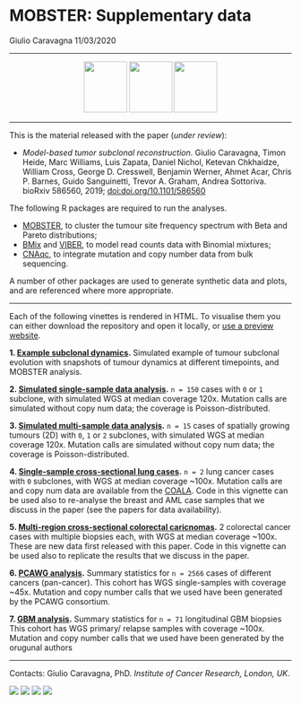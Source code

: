 MOBSTER: Supplementary data
================
Giulio Caravagna
11/03/2020

-----

<center>

<a href="https://caravagn.github.io/mobster"><img src="https://caravagn.github.io/mobster/reference/figures/logo.png" width=77px height=91px></img></a>
<a href="https://caravagn.github.io/VIBER"><img src="https://caravagn.github.io/VIBER/reference/figures/logo.png" width=77px height=91px></img></a>
<a href="https://caravagn.github.io/CNAqc"><img src="https://caravagn.github.io/CNAqc/reference/figures/logo.png" width=77px height=91px></img></a>

</center>

-----

This is the material released with the paper (*under review*):

  - *Model-based tumor subclonal reconstruction*. Giulio Caravagna,
    Timon Heide, Marc Williams, Luis Zapata, Daniel Nichol, Ketevan
    Chkhaidze, William Cross, George D. Cresswell, Benjamin Werner,
    Ahmet Acar, Chris P. Barnes, Guido Sanguinetti, Trevor A. Graham,
    Andrea Sottoriva. bioRxiv 586560, 2019;
    [doi:doi.org/10.1101/586560](https://doi.org/10.1101/586560)

The following R packages are required to run the analyses.

  - [MOBSTER](https://caravagn.github.io/mobster), to cluster the tumour
    site frequency spectrum with Beta and Pareto distributions;
  - [BMix](https://caravagn.github.io/BMix) and
    [VIBER](https://caravagn.github.io/VIBER), to model read counts data
    with Binomial mixtures;
  - [CNAqc](https://caravagn.github.io/CNAqc), to integrate mutation and
    copy number data from bulk sequencing.

A number of other packages are used to generate synthetic data and
plots, and are referenced where more appropriate.

-----

Each of the following vinettes is rendered in HTML. To visualise them
you can either download the repository and open it locally, or [use a
preview website](https://htmlpreview.github.io/).

**1. [Example subclonal
dynamics](https://caravagn.github.io/mobster/articles/Example_tumour_simulation.html).**
Simulated example of tumour subclonal evolution with snapshots of tumour
dynamics at different timepoints, and MOBSTER analysis.

**2. [Simulated single-sample data
analysis](./Tumor_sim_nospace/Simulated_onesample.html).** `n = 150`
cases with `0` or `1` subclone, with simulated WGS at median coverage
120x. Mutation calls are simulated without copy num data; the coverage
is Poisson-distributed.

**3. [Simulated multi-sample data
analysis](./Tumor_sim_space/Simulated_multisample.html).** `n = 15`
cases of spatially growing tumours (2D) with `0`, `1` or `2` subclones,
with simulated WGS at median coverage 120x. Mutation calls are simulated
without copy num data; the coverage is Poisson-distributed.

**4. [Single-sample cross-sectional lung
cases](./Lungs/Real_data_lungs.html).** `n = 2` lung cancer cases with
`0` subclones, with WGS at median coverage ~100x. Mutation calls are and
copy num data are available from the
[COALA](http://genome.kaist.ac.kr/). Code in this vignette can be used
also to re-analyse the breast and AML case samples that we discuss in
the paper (see the papers for data availability).

**5. [Multi-region cross-sectional colorectal
caricnomas](./CRC/CRC_vignette.html).** 2 colorectal cancer cases with
multiple biopsies each, with WGS at median coverage ~100x. These are new
data first released with this paper. Code in this vignette can be used
also to replicate the results that we discuss in the paper.

**6. [PCAWG analysis](./PCAWG/PCAWG_analysis_table.html).** Summary
statistics for `n = 2566` cases of different cancers (pan-cancer). This
cohort has WGS single-samples with coverage ~45x. Mutation and copy
number calls that we used have been generated by the PCAWG consortium.

**7. [GBM analysis](./GBM/GBM_analysis_table.html).** Summary statistics
for `n = 71` longitudinal GBM biopsies This cohort has WGS primary/
relapse samples with coverage ~100x. Mutation and copy number calls that
we used have been generated by the orugunal authors

-----

Contacts: Giulio Caravagna, PhD. *Institute of Cancer Research, London,
UK*.

[![](https://img.shields.io/badge/Email-gcaravagn@gmail.com-informational.svg?style=social)](mailto:gcaravagn@gmail.com)
[![](https://img.shields.io/badge/caravagn-informational.svg?style=social&logo=GitHub)](https://github.com/caravagn)
[![](https://img.shields.io/badge/@gcaravagna-informational.svg?style=social&logo=Twitter)](https://twitter.com/gcaravagna)
[![](https://img.shields.io/badge/Homepage-informational.svg?style=social&logo=Google)](https://sites.google.com/site/giuliocaravagna/)
